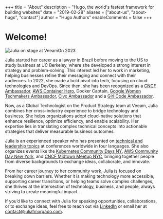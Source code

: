 +++
title = "About"
description = "Hugo, the world's fastest framework for building websites"
date = "2019-02-28"
aliases = ["about-us", "about-hugo", "contact"]
author = "Hugo Authors"
enableComments = false
+++

# Welcome!

![Julia on stage at VeeamOn 2023](https://blog-imgs-23.s3.amazonaws.com/veeamon23.jpeg)

Julia started her career as a lawyer in Brazil before moving to the US to study business at UC Berkeley, where she developed a strong interest in strategy and problem-solving. This interest led her to work in marketing, helping businesses refine their messaging and connect with their audiences. In 2022, she made a bold pivot into tech, focusing on cloud technologies and DevOps. Since then, she has been recognized as a [CNCF Ambassador](https://www.cncf.io/people/ambassadors/?_sft_lf-country=us&_sft_lf-expertise=non-technical&p=julia-furst-morgado), [AWS Container Hero](https://aws.amazon.com/developer/community/heroes/julia-morgado/?did=dh_card&trk=dh_card), Docker Captain, [Google Women Techmakers Ambassador](https://developers.google.com/womentechmakers), [Civo Ambassador](https://www.civo.com/ambassadors) and a [Girl Code Ambassador](https://www.girl-code.co.uk/).

Now, as a Global Technologist on the Product Strategy team at Veeam, Julia combines her cross-industry experience to bridge technology and business. She helps organizations adopt cloud-native solutions that enhance resilience, optimize efficiency, and enable scalability. Her expertise lies in translating complex technical concepts into actionable strategies that deliver measurable business outcomes.

Julia is an experienced speaker who has presented on [technical and leadership topics](https://github.com/juliafmorgado/talks) at conferences worldwide in four languages. She also organizes events like the [Kubernetes Community Days NY](https://community.cncf.io/kcd-new-york/), [AWS Community Day New York](https://www.awscommunitynewyork.com/), and [CNCF Midtown Meetup NYC](https://community.cncf.io/cloud-native-midtown/), bringing together people from diverse backgrounds to exchange ideas, collaborate, and innovate.

From her career journey to her community work, Julia is focused on breaking down barriers. Whether it is making technology more accessible, supporting career transitions, or helping teams solve complex challenges, she thrives at the intersection of technology, business, and people, always striving to create meaningful impact.

If you’d like to connect with Julia for speaking opportunities, collaborations, or to exchange ideas, feel free to reach out via [LinkedIn](https://www.linkedin.com/in/juliafmorgado/) or email her at [contact@juliafmorgado.com](contact@juliafmorgado.com).
